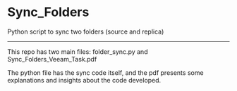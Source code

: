 # Sync_Folders
Python script to sync two folders (source and replica)

---------------------------------
This repo has two main files: folder_sync.py and Sync_Folders_Veeam_Task.pdf


The python file has the sync code itself, and the pdf presents some explanations and insights about the code developed.
